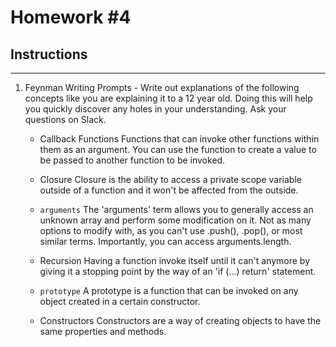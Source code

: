 # Homework #4

## Instructions
---
1. Feynman Writing Prompts - Write out explanations of the following concepts like you are explaining it to a 12 year old.  Doing this will help you quickly discover any holes in your understanding.  Ask your questions on Slack.
		
	* Callback Functions
	    Functions that can invoke other functions within them as an argument. You can use the function to create a value to be passed to another function to be invoked.
	
	* Closure
	    Closure is the ability to access a private scope variable outside of a function and it won't be affected from the outside.
	
	* `arguments`
	    The 'arguments' term allows you to generally access an unknown array and perform some modification on it. Not as many options to modify with, as you can't use .push(), .pop(), or most similar terms. Importantly, you can access arguments.length.
	
	* Recursion
	    Having a function invoke itself until it can't anymore by giving it a stopping point by the way of an 'if (...) return' statement.
	
	* `prototype`
	    A prototype is a function that can be invoked on any object created in a certain constructor.
	
	* Constructors
	    Constructors are a way of creating objects to have the same properties and methods.
